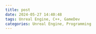 ```yaml
---
title: post
date: 2024-05-27 14:40:48
tags: Unreal Engine, C++, GameDev
categories: Unreal Engine, Programming
---
```



